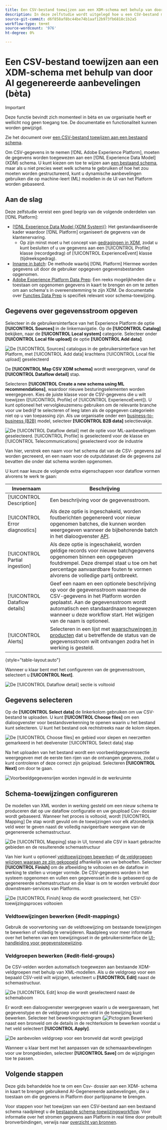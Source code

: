 ```yaml
---
title: Een CSV-bestand toewijzen aan een XDM-schema met behulp van door AI gegenereerde Recommendations (bèta)
description: In deze zelfstudie wordt uitgelegd hoe u een CSV-bestand met behulp van door AI gegenereerde aanbevelingen kunt toewijzen aan een XDM-schema.
source-git-commit: d6f858af8bc44be74b1aaf12b973fb6818c1b2a5
workflow-type: tm+mt
source-wordcount: '976'
ht-degree: 0%

---
```


# Een CSV-bestand toewijzen aan een XDM-schema met behulp van door AI gegenereerde aanbevelingen (bèta)

>[!IMPORTANT]
>
>Deze functie bevindt zich momenteel in bèta en uw organisatie heeft er wellicht nog geen toegang toe. De documentatie en functionaliteit kunnen worden gewijzigd.
>
>Zie het document over [een CSV-bestand toewijzen aan een bestaand schema](./existing-schema.md).

Om CSV-gegevens in te nemen [!DNL Adobe Experience Platform], moeten de gegevens worden toegewezen aan een [!DNL Experience Data Model] (XDM) schema. U kunt kiezen om toe te wijzen aan [een bestaand schema](./existing-schema.md), maar als u niet precies weet welk schema te gebruiken of hoe het zou moeten worden gestructureerd, kunt u dynamische aanbevelingen gebruiken die op machine-leert (ML) modellen in de UI van het Platform worden gebaseerd.

## Aan de slag

Deze zelfstudie vereist een goed begrip van de volgende onderdelen van [!DNL Platform]:

* [[!DNL Experience Data Model (XDM System)]](../../../xdm/home.md): Het gestandaardiseerde kader waardoor [!DNL Platform] organiseert de gegevens van de klantenervaring.
   * Op zijn minst moet u het concept van [gedragingen in XDM](../../../xdm/home.md#data-behaviors), zodat u kunt besluiten of u uw gegevens aan een [!UICONTROL Profile] klasse (recordgedrag) of [!UICONTROL ExperienceEvent] klasse (tijdreeksgedrag).
* [Inname in batch](../../batch-ingestion/overview.md): De methode waarbij [!DNL Platform] Hiermee worden gegevens uit door de gebruiker opgegeven gegevensbestanden opgenomen.
* [Adobe Experience Platform Data Prep](../../batch-ingestion/overview.md): Een reeks mogelijkheden die u toestaan om opgenomen gegevens in kaart te brengen en om te zetten om aan schema&#39;s in overeenstemming te zijn XDM. De documentatie over [Functies Data Prep](../../../data-prep/functions.md) is specifiek relevant voor schema-toewijzing.

## Gegevens over gegevensstroom opgeven

Selecteer in de gebruikersinterface van het Experience Platform de optie **[!UICONTROL Sources]** in de linkernavigatie. Op de **[!UICONTROL Catalog]** bekijken, naar de **[!UICONTROL Local system]** categorie. Selecteer onder **[!UICONTROL Local file upload]** de optie **[!UICONTROL Add data]**.

![De [!UICONTROL Sources] catalogus in de gebruikersinterface van het Platform, met [!UICONTROL Add data] krachtens [!UICONTROL Local file upload] geselecteerd](../../images/tutorials/map-csv-recommendations/local-file-upload.png)

De **[!UICONTROL Map CSV XDM schema]** wordt weergegeven, vanaf de **[!UICONTROL Dataflow detail]** stap.

Selecteren **[!UICONTROL Create a new schema using ML recommendations]**, waardoor nieuwe besturingselementen worden weergegeven. Kies de juiste klasse voor de CSV-gegevens die u wilt toewijzen ([!UICONTROL Profile] of [!UICONTROL ExperienceEvent]). U kunt optioneel het vervolgkeuzemenu gebruiken om de relevante branche voor uw bedrijf te selecteren of leeg laten als de opgegeven categorieën niet op u van toepassing zijn. Als uw organisatie onder een [business-to-business (B2B)](../../../xdm/tutorials/relationship-b2b.md) model, selecteer **[!UICONTROL B2B data]** selectievakje.

![De [!UICONTROL Dataflow detail] met de optie voor ML-aanbevelingen geselecteerd. [!UICONTROL Profile] is geselecteerd voor de klasse en [!UICONTROL Telecommunications] geselecteerd voor de industrie](../../images/tutorials/map-csv-recommendations/select-class-and-industry.png)

Van hier, verstrek een naam voor het schema dat van de CSV- gegevens zal worden gecreeerd, en een naam voor de outputdataset die de gegevens zal bevatten die onder dat schema worden opgenomen.

U kunt naar keuze de volgende extra eigenschappen voor dataflow vormen alvorens te werk te gaan:

| Invoernaam | Beschrijving |
| --- | --- |
| [!UICONTROL Description] | Een beschrijving voor de gegevensstroom. |
| [!UICONTROL Error diagnostics] | Als deze optie is ingeschakeld, worden foutberichten gegenereerd voor nieuw opgenomen batches, die kunnen worden weergegeven wanneer de bijbehorende batch in het dialoogvenster [API](../../batch-ingestion/api-overview.md). |
| [!UICONTROL Partial ingestion] | Als deze optie is ingeschakeld, worden geldige records voor nieuwe batchgegevens opgenomen binnen een opgegeven foutdrempel. Deze drempel staat u toe om het percentage aanvaardbare fouten te vormen alvorens de volledige partij ontbreekt. |
| [!UICONTROL Dataflow details] | Geef een naam en een optionele beschrijving op voor de gegevensstroom waarmee de CSV-gegevens in het Platform worden geplaatst. Aan de gegevensstroom wordt automatisch een standaardnaam toegewezen wanneer u deze workflow start. Het wijzigen van de naam is optioneel. |
| [!UICONTROL Alerts] | Selecteren in een lijst met [waarschuwingen in producten](../../../observability/alerts/overview.md) dat u betreffende de status van de gegevensstroom wilt ontvangen zodra het in werking is gesteld. |

{style=&quot;table-layout:auto&quot;}

Wanneer u klaar bent met het configureren van de gegevensstroom, selecteert u **[!UICONTROL Next]**.

![De [!UICONTROL Dataflow detail] sectie is voltooid](../../images/tutorials/map-csv-recommendations/dataflow-detail-complete.png)

## Gegevens selecteren

Op de **[!UICONTROL Select data]** de linkerkolom gebruiken om uw CSV-bestand te uploaden. U kunt **[!UICONTROL Choose files]** om een dialoogvenster voor bestandsverkenning te openen waarin u het bestand kunt selecteren. U kunt het bestand ook rechtstreeks naar de kolom slepen.

![De [!UICONTROL Choose files] en gebied voor slepen en neerzetten gemarkeerd in het deelvenster [!UICONTROL Select data] stap](../../images/tutorials/map-csv-recommendations/upload-files.png)

Na het uploaden van het bestand wordt een voorbeeldgegevenssectie weergegeven met de eerste tien rijen van de ontvangen gegevens, zodat u kunt controleren of deze correct zijn geüpload. Selecteren **[!UICONTROL Next]** om door te gaan.

![Voorbeeldgegevensrijen worden ingevuld in de werkruimte](../../images/tutorials/map-csv-recommendations/data-uploaded.png)

## Schema-toewijzingen configureren

De modellen van XML worden in werking gesteld om een nieuw schema te produceren dat op uw dataflow configuratie en uw geupload Csv- dossier wordt gebaseerd. Wanneer het proces is voltooid, wordt [!UICONTROL Mapping] De stap wordt gevuld om de toewijzingen voor elk afzonderlijk veld weer te geven naast de volledig navigeerbare weergave van de gegenereerde schemastructuur.

![De [!UICONTROL Mapping] stap in UI, tonend alle CSV in kaart gebrachte gebieden en de resulterende schemastructuur](../../images/tutorials/map-csv-recommendations/schema-generated.png)

Van hier kunt u optioneel [veldtoewijzingen bewerken](#edit-mappings) of [de veldgroepen wijzigen waaraan ze zijn gekoppeld](#edit-schema) afhankelijk van uw behoeften. Selecteer **[!UICONTROL Finish]** om de afbeelding te voltooien en de dataflow in werking te stellen u vroeger vormde. De CSV-gegevens worden in het systeem opgenomen en vullen een gegevensset in die is gebaseerd op de gegenereerde schemastructuur en die klaar is om te worden verbruikt door downstream-services van Platforms.

![De [!UICONTROL Finish] knop die wordt geselecteerd, het CSV-toewijzingsproces voltooien](../../images/tutorials/map-csv-recommendations/finish-mapping.png)

### Veldtoewijzingen bewerken {#edit-mappings}

Gebruik de voorvertoning van de veldtoewijzing om bestaande toewijzingen te bewerken of volledig te verwijderen. Raadpleeg voor meer informatie over het beheren van een toewijzingsset in de gebruikersinterface de [UI-handleiding voor gegevenstoewijzing](../../../data-prep/ui/mapping.md#mapping-interface).

### Veldgroepen bewerken {#edit-field-groups}

De CSV-velden worden automatisch toegewezen aan bestaande XDM-veldgroepen met behulp van XML-modellen. Als u de veldgroep voor een bepaald CSV-veld wilt wijzigen, selecteert u **[!UICONTROL Edit]** naast de schemastructuur.

![De [!UICONTROL Edit] knop die wordt geselecteerd naast de schemaboom](../../images/tutorials/map-csv-recommendations/edit-schema-structure.png)

Er wordt een dialoogvenster weergegeven waarin u de weergavenaam, het gegevenstype en de veldgroep voor een veld in de toewijzing kunt bewerken. Selecteer het bewerkingspictogram (![Pictogram Bewerken](../../images/tutorials/map-csv-recommendations/edit-icon.png)) naast een bronveld om de details in de rechterkolom te bewerken voordat u het veld selecteert **[!UICONTROL Apply]**.

![De aanbevolen veldgroep voor een bronveld dat wordt gewijzigd](../../images/tutorials/map-csv-recommendations/select-schema-field.png)

Wanneer u klaar bent met het aanpassen van de schemaaanbevelingen voor uw brongebieden, selecteer **[!UICONTROL Save]** om de wijzigingen toe te passen.

## Volgende stappen

Deze gids behandelde hoe te om een Csv- dossier aan een XDM- schema in kaart te brengen gebruikend AI-Gegenereerde aanbevelingen, die u toestaan om die gegevens in Platform door partijopname te brengen.

Voor stappen voor het toewijzen van een CSV-bestand aan een bestaand schema raadpleegt u de [bestaande schema-toewijzingsworkflow](./existing-schema.md). Voor informatie over het stromen gegevens aan Platform in real time door prebuilt bronverbindingen, verwijs naar [overzicht van bronnen](../../../sources/home.md).
